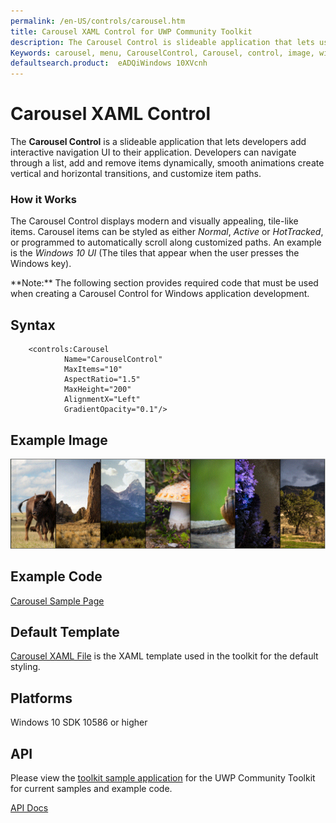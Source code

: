 ```yaml
---
permalink: /en-US/controls/carousel.htm
title: Carousel XAML Control for UWP Community Toolkit
description: The Carousel Control is slideable application that lets users add interactive navigation XAML UI to applications. 
Keywords: carousel, menu, CarouselControl, Carousel, control, image, windows, application, XAML, UI, slideable, UWP, toolkit 
defaultsearch.product:  eADQiWindows 10XVcnh 
---
```


# Carousel XAML Control
The **Carousel Control** is a slideable application that lets developers add interactive navigation UI to their application. Developers can navigate through a list, add and remove items dynamically, smooth animations create vertical and horizontal transitions, and customize item paths. 

### How it Works
The Carousel Control displays modern and visually appealing, tile-like items. Carousel items can be styled as either *Normal*, *Active* or *HotTracked*, or programmed to automatically scroll along customized paths.  An example is the *Windows 10 UI* (The tiles that appear when the user presses the Windows key).    
<p> **Note:** The following section provides required code that must be used when creating a Carousel Control for Windows application development.<p> 

 
## Syntax 
```xaml
	<controls:Carousel
	        Name="CarouselControl"
	        MaxItems="10"
	        AspectRatio="1.5"
	        MaxHeight="200"
	        AlignmentX="Left"
	        GradientOpacity="0.1"/>
```          

## Example Image
![Carousel Control Items](/resources/images/CarouselControl.GIF)

## Example Code

[Carousel Sample Page](https://github.com/Microsoft/UWPCommunityToolkit/tree/master/Microsoft.Toolkit.Uwp.SampleApp/SamplePages/Carousel)

## Default Template 
[Carousel XAML File](https://github.com/Microsoft/UWPCommunityToolkit/blob/master/Microsoft.Toolkit.Uwp.UI.Controls/Carousel/Carousel.xaml) is the XAML template used in the toolkit for the default styling.

## Platforms 

Windows 10 SDK 10586 or higher

## API 

Please view the [toolkit sample application](https://github.com/Microsoft/UWPCommunityToolkit/tree/master/Microsoft.Toolkit.Uwp.SampleApp) for the UWP Community Toolkit for current samples and example code.

[API Docs]()